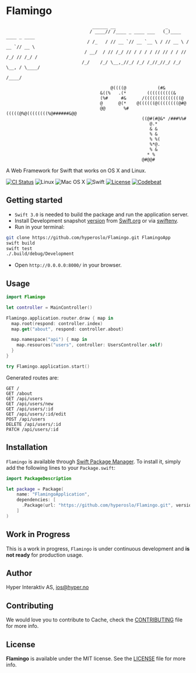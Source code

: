 # Flamingo
```
                                 ______ __                   _
                                / ____// /____ _ ____ ___   (_)____   ____ _ ____
                               / /_   / // __ `// __ `__ \ / // __ \ / __ `// __ \
                              / __/  / // /_/ // / / / / // // / / // /_/ // /_/ /
                             /_/    /_/ \__,_//_/ /_/ /_//_//_/ /_/ \__, / \____/
                                                                    /____/

                                        @((((@            (#&
                                    &((%   .(*        ((((((((((&
                                    (%#     #&      /((((((((((((((@
                                    @      @(*    @((((((@((((((((@#@
                                    @@       %#(((((@%@((((((((%@######&@@
                                                    ((@#(#@&* /###%%#
                                                       @.*
                                                       & &
                                                       % &
                                                       % %(
                                                       %*@.
                                                       % &
                                                      * %
                                                    @#@@#
```

A Web Framework for Swift that works on OS X and Linux.

[![CI Status](http://img.shields.io/travis/hyperoslo/Flamingo.svg?style=flat)](https://travis-ci.org/hyperoslo/Flamingo)
![Linux](https://img.shields.io/badge/os-linux-green.svg?style=flat)
![Mac OS X](https://img.shields.io/badge/os-Mac%20OS%20X-green.svg?style=flat)
![Swift](https://img.shields.io/badge/%20in-swift%203.0-orange.svg)
[![License](http://img.shields.io/badge/license-MIT-brightgreen.svg)](http://opensource.org/licenses/MIT)
[![Codebeat](https://codebeat.co/badges/10ee7f48-79d2-4782-8366-b261568a4e41)](https://codebeat.co/projects/github-com-hyperoslo-flamingo)

## Getting started

- `Swift 3.0` is needed to build the package and run the application server.
- Install Development snapshot [version](https://github.com/hyperoslo/Flamingo/blob/master/.swift-version)
from [Swift.org](https://swift.org/download/) or via [swiftenv](https://github.com/kylef/swiftenv).
- Run in your terminal:

```sh
git clone https://github.com/hyperoslo/Flamingo.git FlamingoApp
swift build
swift test
./.build/debug/Development
```

- Open `http://0.0.0.0:8000/` in your browser.

## Usage

```swift
import Flamingo

let controller = MainController()

Flamingo.application.router.draw { map in
  map.root(respond: controller.index)
  map.get("about", respond: controller.about)

  map.namespace("api") { map in
    map.resources("users", controller: UsersController.self)
  }
}

try Flamingo.application.start()
```

Generated routes are:

```http
GET /
GET /about
GET /api/users
GET /api/users/new
GET /api/users/:id
GET /api/users/:id/edit
POST /api/users
DELETE /api/users/:id
PATCH /api/users/:id
```

## Installation

`Flamingo` is available through [Swift Package Manager](https://github.com/apple/swift-package-manager).
To install it, simply add the following lines to your `Package.swift`:

```swift
import PackageDescription

let package = Package(
    name: "FlamingoApplication",
    dependencies: [
      .Package(url: "https://github.com/hyperoslo/Flamingo.git", versions: Version(0,1,0)..<Version(1,0,0))
    ]
)
```

## Work in Progress

This is a work in progress, `Flamingo` is under continuous development and
**is not ready** for production usage.

## Author

Hyper Interaktiv AS, ios@hyper.no

## Contributing

We would love you to contribute to Cache, check the [CONTRIBUTING](https://github.com/hyperoslo/Flamingo/blob/master/CONTRIBUTING.md)
file for more info.

## License

**Flamingo** is available under the MIT license. See the [LICENSE](https://github.com/hyperoslo/Flamingo/blob/master/LICENSE.md) file for more info.
